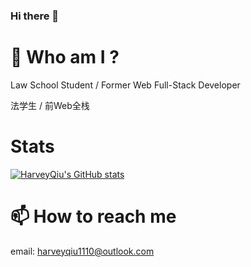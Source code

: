 ### Hi there 👋

# 🤔  Who am I ?
Law School Student / Former Web Full-Stack Developer

法学生 / 前Web全栈

# Stats

[![HarveyQiu's GitHub stats](https://github-readme-stats.vercel.app/api?username=harveyqiu)](https://github.com/anuraghazra/github-readme-stats)

# 📫  How to reach me
email: harveyqiu1110@outlook.com
